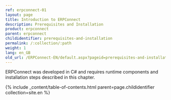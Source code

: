 ```yaml
---
ref: erpconnect-01
layout: page
title: Introduction to ERPConnect
description: Prerequisites and Installation
product: erpconnect
parent: erpconnect
childidentifier: prerequisites-and-installation
permalink: /:collection/:path
weight: 1
lang: en_GB
old_url: /ERPConnect-EN/default.aspx?pageid=prerequisites-and-installation
---
```


ERPConnect was developed in C# and requires runtime components and installation steps described in this chapter.

{% include _content/table-of-contents.html parent=page.childidentifier collection=site.en %}
